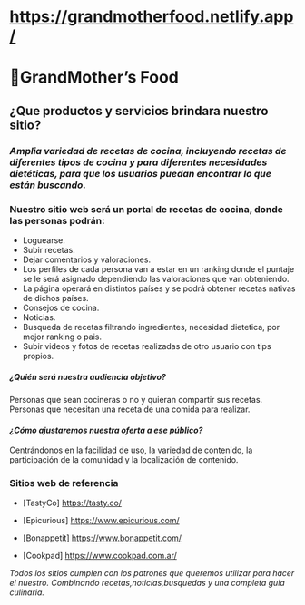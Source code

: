 # https://grandmotherfood.netlify.app/

# 🍳GrandMother’s Food

## ¿Que productos y servicios brindara nuestro sitio?

### *Amplia variedad de recetas de cocina, incluyendo recetas de diferentes tipos de cocina y para diferentes necesidades dietéticas, para que los usuarios puedan encontrar lo que están buscando.*


### **Nuestro sitio web será un portal de recetas de cocina, donde las personas podrán:**
+ Loguearse.
+ Subir recetas. 
+ Dejar comentarios y valoraciones. 
+ Los perfiles de cada persona van a estar en un ranking donde el puntaje se le será asignado dependiendo las valoraciones que van obteniendo. 
+ La página operará en distintos países y se podrá obtener recetas nativas de dichos países.
+ Consejos de cocina. 
+ Noticias.
+ Busqueda de recetas filtrando ingredientes, necesidad dietetica, por mejor ranking o pais.
+ Subir videos y fotos de recetas realizadas de otro usuario con tips propios.

##### *¿Quién será nuestra audiencia objetivo?*
Personas que sean cocineras o no y quieran compartir sus recetas.
Personas que necesitan una receta de una comida para realizar. 


#### *¿Cómo ajustaremos nuestra oferta a ese público?*
Centrándonos en la facilidad de uso, la variedad de contenido, la participación de la comunidad y la localización de contenido.


### **Sitios web de referencia**

+ [TastyCo] https://tasty.co/

+ [Epicurious] https://www.epicurious.com/
 
+ [Bonappetit] https://www.bonappetit.com/

+ [Cookpad] https://www.cookpad.com.ar/

*Todos los sitios cumplen con los patrones que queremos utilizar para hacer el nuestro.*
*Combinando recetas,noticias,busquedas y una completa guia culinaria.*









